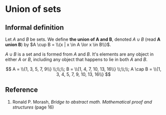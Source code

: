 # Union of sets

## Informal definition

Let $A$ and $B$ be sets. We define **the union of A and B**, denoted $A \cup B$ (read **A union B**) by $A \cup B = \\{x | x \in A \lor x \in B\\}$.

$A \cup B$ is a set and is formed from $A$ and $B$. It's elements are any object in either $A$ or $B$, including any object that happens to lie in both $A$ and $B$.

$$
A = \\{1, 3, 5, 7, 9\\}
\\;\\;\\;
B = \\{1, 4, 7, 10, 13, 16\\}
\\;\\;\\;
A \cap B = \\{1, 3, 4, 5, 7, 9, 10, 13, 16\\}
$$

## Reference

1. Ronald P. Morash, *Bridge to abstract math. Mathematical proof and structures* (page 16)